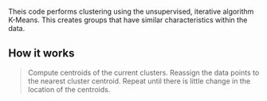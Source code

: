 Theis code performs clustering using the unsupervised, iterative algorithm K-Means.
This creates groups that have similar characteristics within the data.  

## How it works
> Compute centroids of the current clusters.
> Reassign the data points to the nearest cluster centroid.
> Repeat until there is little change in the location of the centroids.

